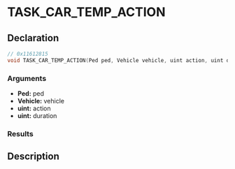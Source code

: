 # TASK_CAR_TEMP_ACTION

## Declaration
```cpp
// 0x11612815
void TASK_CAR_TEMP_ACTION(Ped ped, Vehicle vehicle, uint action, uint duration);
```

### Arguments
- **Ped:** ped
- **Vehicle:** vehicle
- **uint:** action
- **uint:** duration

### Results

## Description
